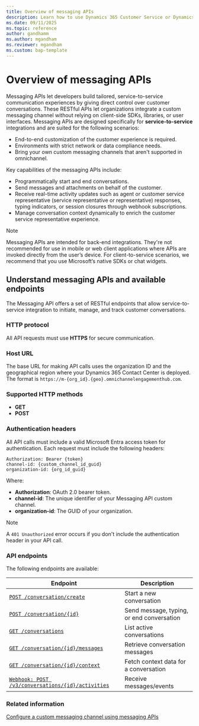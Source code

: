 ```yaml
---
title: Overview of messaging APIs
description: Learn how to use Dynamics 365 Customer Service or Dynamics 365 Contact Center messaging APIs to build custom service-to-service communication experiences with RESTful endpoints.
ms.date: 09/11/2025
ms.topic: reference
author: gandhamm
ms.author: mgandham
ms.reviewer: mgandham
ms.custom: bap-template
---
```


# Overview of messaging APIs

Messaging APIs let developers build tailored, service-to-service communication experiences by giving direct control over customer conversations. These RESTful APIs let organizations integrate a custom messaging channel without relying on client-side SDKs, libraries, or user interfaces. 
Messaging APIs are designed specifically for **service-to-service** integrations and are suited for the following scenarios:

- End-to-end customization of the customer experience is required.
- Environments with strict network or data compliance needs.
- Bring your own custom messaging channels that aren't supported in omnichannel.

Key capabilities of the messaging APIs include:

- Programmatically start and end conversations.
- Send messages and attachments on behalf of the customer.
- Receive real-time activity updates such as agent or customer service representative (service representative or representative) responses, typing indicators, or session closures through webhook subscriptions.
- Manage conversation context dynamically to enrich the customer service representative experience.

> [!NOTE] 
> Messaging APIs are intended for back-end integrations. They're not recommended for use in mobile or web client applications where APIs are invoked directly from the user’s device. For client-to-service scenarios, we recommend that you use Microsoft’s native SDKs or chat widgets.

## Understand messaging APIs and available endpoints

The Messaging API offers a set of RESTful endpoints that allow service-to-service integration to initiate, manage, and track customer conversations. 

### HTTP protocol

All API requests must use **HTTPS** for secure communication. 

### Host URL

The base URL for making API calls uses the organization ID and the geographical region where your Dynamics 365 Contact Center is deployed. The format is `https://m-{org_id}.{geo}.omnichannelengagementhub.com`.

### Supported HTTP methods

- **GET**
- **POST**

### Authentication headers

All API calls must include a valid Microsoft Entra access token for authentication. Each request must include the following headers:

```http
Authorization: Bearer {token}
channel-id: {custom_channel_id_guid}
organization-id: {org_id_guid}
```
Where:

- **Authorization**: OAuth 2.0 bearer token.
- **channel-id**: The unique identifier of your Messaging API custom channel.
- **organization-id**: The GUID of your organization.

> [!NOTE] 
> A `401 Unauthorized` error occurs if you don't include the authentication header in your API call.

### API endpoints

The following endpoints are available:

| **Endpoint**                                      | **Description**                           |
| ------------------------------------------------- | ----------------------------------------- |
| [`POST /conversation/create`](./api/api-conversation-create.md)                       | Start a new conversation                  |
| [`POST /conversation/{id}`](./api/api-conversation-endpoint.md)                         | Send message, typing, or end conversation |
| [`GET /conversations`](./api/api-conversation.md)                              | List active conversations                 |
| [`GET /conversation/{id}/messages`](./api/api-conversation-messages.md)                 | Retrieve conversation messages            |
| [`GET /conversation/{id}/context`](./api/api-conversation-context.md)                  | Fetch context data for a conversation     |
| [`Webhook: POST /v3/conversations/{id}/activities`](./api/api-conversation-webhook.md) | Receive messages/events             |

### Related information

[Configure a custom messaging channel using messaging APIs](configure-custom-messaging-channel.md)  